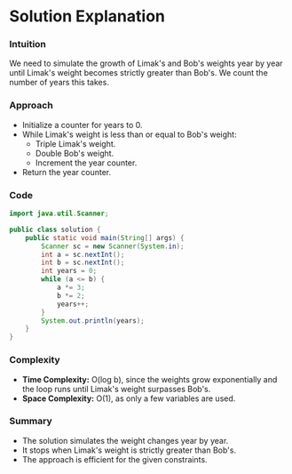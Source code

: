 # Solution Explanation

### Intuition

We need to simulate the growth of Limak's and Bob's weights year by year until Limak's weight becomes strictly greater than Bob's. We count the number of years this takes.

### Approach

- Initialize a counter for years to 0.
- While Limak's weight is less than or equal to Bob's weight:
  - Triple Limak's weight.
  - Double Bob's weight.
  - Increment the year counter.
- Return the year counter.

### Code

```java
import java.util.Scanner;

public class solution {
    public static void main(String[] args) {
        Scanner sc = new Scanner(System.in);
        int a = sc.nextInt();
        int b = sc.nextInt();
        int years = 0;
        while (a <= b) {
            a *= 3;
            b *= 2;
            years++;
        }
        System.out.println(years);
    }
}
```

### Complexity

- **Time Complexity:** O(log b), since the weights grow exponentially and the loop runs until Limak's weight surpasses Bob's.
- **Space Complexity:** O(1), as only a few variables are used.

### Summary

- The solution simulates the weight changes year by year.
- It stops when Limak's weight is strictly greater than Bob's.
- The approach is efficient for the given constraints.
